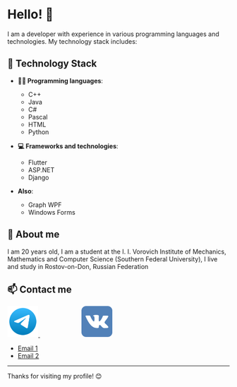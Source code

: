 # Hello! 👋

I am a developer with experience in various programming languages and technologies. My technology stack includes:
## 🚀 Technology Stack

- **👨‍💻 Programming languages**:
  - C++
  - Java
  - C#
  - Pascal
  - HTML
  - Python

- **💻 Frameworks and technologies**:
  - Flutter
  - ASP.NET
  - Django

- **Also**:
  - Graph WPF
  - Windows Forms
    
## 🌟 About me

I am 20 years old, I am a student at the I. I. Vorovich Institute of Mechanics, Mathematics and Computer Science (Southern Federal University), I live and study in Rostov-on-Don, Russian Federation
## 📫 Contact me

<a href="https://t.me/tommyhellatriggery">
    <img src="telegram-svgrepo-com.svg" alt="Telegram" width="70" height="70">
</a> &nbsp; &nbsp; &nbsp; &nbsp; &nbsp; &nbsp; &nbsp; &nbsp; &nbsp; &nbsp; &nbsp; &nbsp; 
<a href="https://vk.com/just_hug_mee">
    <img src="vk-svgrepo-com (1).svg" alt="Vkontakte" width="70" height="70">
</a>

- [Email 1](mailto:egorkulishov69@gmail.com)
- [Email 2](mailto:ekulishov@sfedu.ru)

---

Thanks for visiting my profile! 😊
